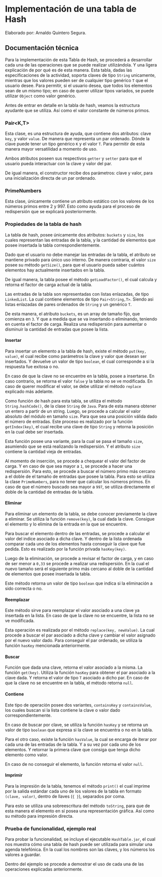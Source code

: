 # Implementación de una tabla de Hash

Elaborado por: Arnaldo Quintero Segura.

## Documentación técnica

Para la implementación de esta Tabla de Hash, se procederá a desarrollar cada una de las operaciones que se puede realizar utilizándola. Y una ligera explicación de por qué es de esta manera. Esta tabla, dadas las especificaciones de la actividad, soporta claves de tipo `String` unicamente, mientras que los valores pueden ser de cualquier tipo genérico `T` que el usuario desee. Para permitir, si el usuario desea, que todos los elementos sean de un mismo tipo; en caso de querer utilizar tipos variados, se puede utilizar `Object` como valor genérico.

Antes de entrar en detalle en la tabla de hash, veamos la estructura ayudante que se utiliza. Así como el valor constante de números primos.

### Pair<K,T>

Esta clase, es una estructura de ayuda, que contiene dos atributos: clave `key`, y valor `value`. De manera que representa un par ordenado. Dónde la clave puede tener un tipo genérico `K` y el valor `T`. Para permitir de esta manera mayor versatilidad a momento de uso.

Ambos atributos poseen sus respectivos `getter` y `setter` para que el usuario pueda interactuar con la clave y valor del par.

De igual manera, el constructor recibe dos parámetros: clave y valor, para una inicialización directa de un par ordenado.

### PrimeNumbers

Esta clase, únicamente contiene un atributo estático con los valores de los números primos entre 2 y 997. Esto como ayuda para el proceso de redispersión que se explicará posteriormente.

### Propiedades de la tabla de hash

La tabla de hash, posee únicamente dos atributos: `buckets` y `size`, los cuales representan las entradas de la tabla, y la cantidad de elementos que posee insertada la tabla correspondientemente.

Dado que el usuario no debe manejar las entradas de la tabla, el atributo se mantiene privado para único uso interno. De manera contraria, el valor `size` posee su método `getSize()`, para que el usuario pueda saber cuántos elementos hay actualmente insertados en la tabla.

De igual manera, la tabla posee el método `getLoadFactor()`, el cual calcula y retorna el factor de carga actual de la tabla.

Las entradas de la tabla son representadas con listas enlazadas, de tipo `LinkedList`. La cual contiene elementos de tipo `Pair<String,T>`. Siendo asi listas enlazadas de pares ordenados de `String` y un genérico `T`.

De esta manera, el atributo `buckets`, es un array de tamaño fijo, que comienza en `3`. Y que a medida que se va insertando o eliminando, teniendo en cuenta el factor de carga. Realiza una redispersión para aumentar o disminuir la cantidad de entradas que posee la lista.

#### Insertar

Para insertar un elemento a la tabla de hash, existe el método `put(key, value)`, el cual recibe como parámetros la clave y valor que desean ser insertados. Y devuelve un valor de tipo `boolean`, el cual corresponde a si la respuesta fue exitosa o no.

En caso de que la clave no se encuentre en la tabla, posee a insertarse. En caso contrario, se retorna el valor `false` y la tabla no se ve modificada. En caso de querer modificar el valor, se debe utilizar el método `replace` explicado más adelante.

Como función de hash para esta tabla, se utiliza el método `String.hashCode()`, de la clase `String` de `Java`. Para de esta manera obtener un entero a partir de un string. Luego, se procede a calcular el valor absoluto del módulo en tamaño `size`. Para que sea una posición válida dado el número de entradas. Este proceso es realizado por la función `getIndex(key)`, el cual recibe una clave de tipo `String` y retorna la posición en la cual debe ser insertada.

Esta función posee una variante, para la cual se pasa el tamaño `size`, asumiendo que se está realizando la redispersión. Y el atributo `size` contiene la cantidad vieja de entradas.

Al momento de inserción, se procede a chequear el valor del factor de carga. Y en caso de que sea mayor a `1`, se procede a hacer una redispersión. Para esto, se procede a buscar el número primo más cercano a el doble de el tamaño de entradas que posee la tabla. Para esto se utiliza la clase `PrimeNumbers`, para no tener que calcular los números primos. En caso de que el número buscado sea mayor a `997`, se utiliza directamente el doble de la cantidad de entradas de la tabla.

#### Eliminar

Para eliminar un elemento de la tabla, se debe conocer previamente la clave a eliminar. Se utiliza la función `remove(key)`, la cual dada la clave. Consigue el elemento y lo elimina de la entrada en la que se encuentre.

Para buscar el elemento dentro de las entradas, se procede a calcular el valor del indice asociado a dicha clave. Y dentro de la lista ordenada comparar cada uno de los elementos hasta conseguir la clave que fue pedida. Esto es realizado por la función privada `hasKey(key)`.

Luego de la eliminación, se procede a revisar el factor de carga, y en caso de ser menor a `0,33` se procede a realizar una redispersión. En la cual el nuevo tamaño será el siguiente primo más cercano al doble de la cantidad de elementos que posee insertada la tabla.

Este método retorna un valor de tipo `boolean` que indica si la eliminación a sido correcta o no.

#### Reemplazar

Este método sirve para reemplazar el valor asociado a una clave ya insertada en la lista. En caso de que la clave no se encuentre, la lista no se ve modificada.

Esta operación es realizada por el método `replace(key, newValue)`. La cual procede a buscar el par asociado a dicha clave y cambiar el valor asignado por el nuevo valor dado. Para conseguir el par ordenado, se utiliza la función `hasKey` mencionada anteriormente.

#### Buscar

Función que dada una clave, retorna el valor asociado a la misma. La función `get(key)`. Utiliza la función `hasKey` para obtener el par asociado a la clave dada. Y retorna el valor de tipo `T` asociado a dicho par. En caso de que la clave no se encuentre en la tabla, el método retorna `null`.

#### Contiene

Este tipo de operación posee dos variantes, `containsKey` y `containsValue`, los cuales buscan si la lista contiene la clave o valor dado correspondientemente.

En caso de buscar por clave, se utiliza la función `hasKey` y se retorna un valor de tipo `boolean` que expresa si la clave se encuentra o no en la tabla.

Para el otro caso, existe la función `hasValue`, la cual se encarga de iterar por cada una de las entradas de la tabla. Y a su vez por cada uno de los elementos. Y retornar la primera clave que consiga que tenga dicho elemento como valor.

En caso de no conseguir el elemento, la función retorna el valor `null`.

#### Imprimir

Para la impresión de la tabla, tenemos el método `print()` el cual imprime por la salida estándar cada uno de los valores de la tabla en formato `(clave, valor)`, dentro de llaves (`{ }`), separados por coma.

Para esto se utiliza una sobreescritura del método `toString`, para que de esta manera el elemento en sí posea una representación gráfica. Así como su método para impresión directa.

### Prueba de funcionalidad, ejemplo real

Para probar la funcionalidad, se incluye el ejecutable `HashTable.jar`, el cual nos muestra cómo una tabla de hash puede ser utilizada para simular una agenda telefónica. En la cual los nombres son las claves, y los números los valores a guardar.

Dentro del ejemplo se procede a demostrar el uso de cada una de las operaciones explicadas anteriormente.